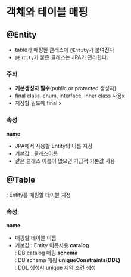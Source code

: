 # 객체와 테이블 매핑
## @Entity
- table과 매핑될 클래스에 `@Entity`가 붙여진다
- `@Entity`가 붙은 클래스는 JPA가 관리한다.

### 주의
- **기본생성자 필수**(public or protected 생성자)
- final class, enum, interface, inner class 사용x
- 저장할 필드에 final x

### 속성
**name**
- JPA에서 사용할 Entity의 이름 지정
- 기본값 : 클래스이름
- 같은 클래스 이름이 없으면 가급적 기본값 사용

## @Table
: Entity를 매핑할 테이블 지정

### 속성
**name**
- 매핑할 테이블 이름
- 기본값 : Entity 이름사용 
**catalog**  
: DB catalog 매핑
**schema**  
: DB schema 매핑
**uniqueConstraints(DDL)**  
: DDL 생성시 unique 제약 조건 생성
